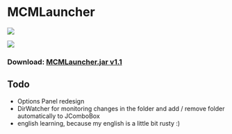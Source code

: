 # MCMLauncher

![](https://github.com/dennis6981/Minecraft-Multi-Launcher/raw/master/MCMLauncher.png)

![](https://github.com/dennis6981/Minecraft-Multi-Launcher/raw/master/OptionsPanel.png)

### Download: [MCMLauncher.jar v1.1](https://github.com/downloads/dennis6981/Minecraft-Multi-Launcher/MCMLauncher.jar "MCMLauncher.jar v1.1")

## Todo

 * Options Panel redesign
 * DirWatcher for monitoring changes in the folder and add / remove folder automatically to JComboBox
 * english learning, because my english is a little bit rusty :)
